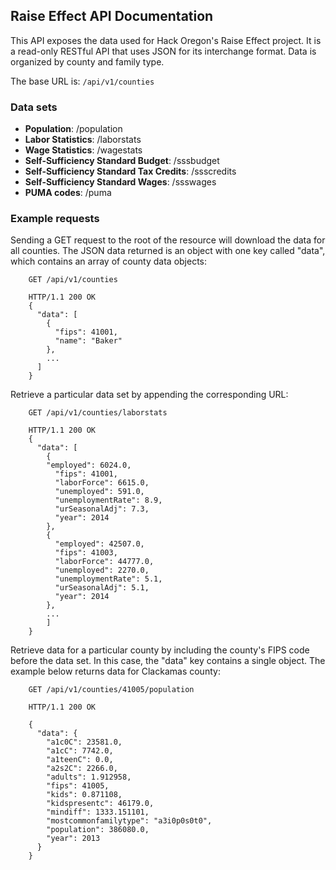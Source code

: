 ## Raise Effect API Documentation

This API exposes the data used for Hack Oregon's Raise Effect project.
It is a read-only RESTful API that uses JSON for its interchange format. Data is organized by county and family type.

The base URL is:
  `/api/v1/counties`

### Data sets

- **Population**: /population
- **Labor Statistics**: /laborstats
- **Wage Statistics**: /wagestats
- **Self-Sufficiency Standard Budget**: /sssbudget
- **Self-Sufficiency Standard Tax Credits**: /ssscredits
- **Self-Sufficiency Standard Wages**: /ssswages
- **PUMA codes**: /puma

### Example requests

Sending a GET request to the root of the resource will download the data for all counties. The JSON data returned is an object with one key called "data", which contains an array of county data objects:
```
    GET /api/v1/counties

    HTTP/1.1 200 OK
    {
      "data": [
        {
          "fips": 41001,
          "name": "Baker"
        },
        ...
      ]
    }
```

Retrieve a particular data set by appending the corresponding URL:
```
    GET /api/v1/counties/laborstats

    HTTP/1.1 200 OK
    {
      "data": [
        {
        "employed": 6024.0,
          "fips": 41001,
          "laborForce": 6615.0,
          "unemployed": 591.0,
          "unemploymentRate": 8.9,
          "urSeasonalAdj": 7.3,
          "year": 2014
        },
        {
          "employed": 42507.0,
          "fips": 41003,
          "laborForce": 44777.0,
          "unemployed": 2270.0,
          "unemploymentRate": 5.1,
          "urSeasonalAdj": 5.1,
          "year": 2014
        },
        ...
        ]
    }
```

Retrieve data for a particular county by including the county's FIPS code before the data set. In this case, the "data" key contains a single object. The example below returns data for Clackamas county:
```
    GET /api/v1/counties/41005/population

    HTTP/1.1 200 OK

    {
      "data": {
        "a1c0C": 23581.0,
        "a1cC": 7742.0,
        "a1teenC": 0.0,
        "a2s2C": 2266.0,
        "adults": 1.912958,
        "fips": 41005,
        "kids": 0.871108,
        "kidspresentc": 46179.0,
        "mindiff": 1333.151101,
        "mostcommonfamilytype": "a3i0p0s0t0",
        "population": 386080.0,
        "year": 2013
      }
    }
```
